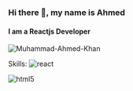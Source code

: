 ### Hi there 👋, my name is Ahmed
#### I am a Reactjs Developer
![Muhammad-Ahmed-Khan](https://github.com/khanahmed22/khanahmed22/assets/149488316/9b1621ec-1c8d-44ca-8bd4-aa1fbfee53df)



Skills: 
![react](https://github.com/khanahmed22/khanahmed22/assets/149488316/3ed83631-aa76-4268-a8a0-f1bf3809f9af)

![html5](https://github.com/khanahmed22/khanahmed22/assets/149488316/30a96cd1-cf61-4005-a9e7-6e08b1186ede)








